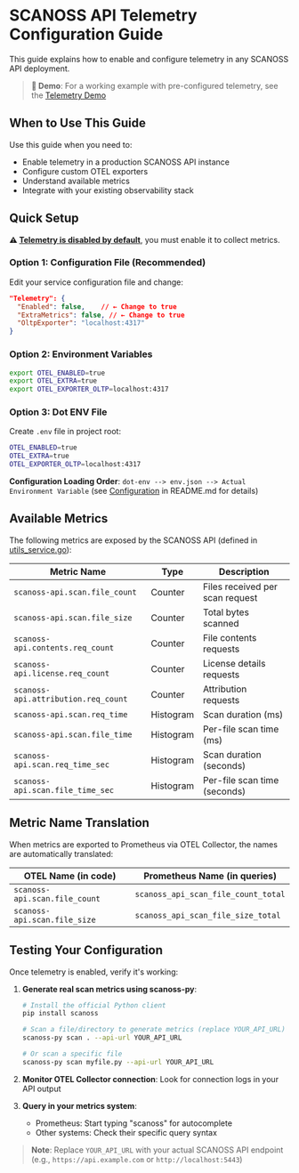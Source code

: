 # SCANOSS API Telemetry Configuration Guide

This guide explains how to enable and configure telemetry in any SCANOSS API deployment.

> **🚀 Demo**: For a working example with pre-configured telemetry, see the [Telemetry Demo](./README.md)

## When to Use This Guide

Use this guide when you need to:
- Enable telemetry in a production SCANOSS API instance
- Configure custom OTEL exporters
- Understand available metrics
- Integrate with your existing observability stack

## Quick Setup

**⚠️ [Telemetry is disabled by default](https://github.com/scanoss/api.go/blob/23f2b03a5a65f3e9dec9be6d4d50f1b23aa69848/pkg/config/server_config.go#L117)**, you must enable it to collect metrics.

### Option 1: Configuration File (Recommended)

Edit your service configuration file and change:
```json
"Telemetry": {
  "Enabled": false,    // ← Change to true
  "ExtraMetrics": false, // ← Change to true  
  "OltpExporter": "localhost:4317"
}
```
### Option 2: Environment Variables
```bash
export OTEL_ENABLED=true
export OTEL_EXTRA=true  
export OTEL_EXPORTER_OLTP=localhost:4317
```

### Option 3: Dot ENV File
Create `.env` file in project root:
```bash
OTEL_ENABLED=true
OTEL_EXTRA=true
OTEL_EXPORTER_OLTP=localhost:4317
```

**Configuration Loading Order**: `dot-env --> env.json --> Actual Environment Variable` (see [Configuration](../README.md#configuration) in README.md for details)

## Available Metrics

The following metrics are exposed by the SCANOSS API (defined in [utils_service.go](https://github.com/scanoss/api.go/blob/main/pkg/service/utils_service.go)):

| Metric Name | Type | Description 
|------------|------|-------------
| `scanoss-api.scan.file_count` | Counter | Files received per scan request 
| `scanoss-api.scan.file_size` | Counter | Total bytes scanned 
| `scanoss-api.contents.req_count` | Counter | File contents requests 
| `scanoss-api.license.req_count` | Counter | License details requests 
| `scanoss-api.attribution.req_count` | Counter | Attribution requests 
| `scanoss-api.scan.req_time` | Histogram | Scan duration (ms) 
| `scanoss-api.scan.file_time` | Histogram | Per-file scan time (ms) 
| `scanoss-api.scan.req_time_sec` | Histogram | Scan duration (seconds) 
| `scanoss-api.scan.file_time_sec` | Histogram | Per-file scan time (seconds) 

## Metric Name Translation

When metrics are exported to Prometheus via OTEL Collector, the names are automatically translated:

| OTEL Name (in code) | Prometheus Name (in queries) |
|---------------------|------------------------------|
| `scanoss-api.scan.file_count` | `scanoss_api_scan_file_count_total` |
| `scanoss-api.scan.file_size` | `scanoss_api_scan_file_size_total` |


## Testing Your Configuration

Once telemetry is enabled, verify it's working:

1. **Generate real scan metrics using scanoss-py**:
   ```bash
   # Install the official Python client
   pip install scanoss
   
   # Scan a file/directory to generate metrics (replace YOUR_API_URL)
   scanoss-py scan . --api-url YOUR_API_URL
   
   # Or scan a specific file
   scanoss-py scan myfile.py --api-url YOUR_API_URL
   ```

2. **Monitor OTEL Collector connection**:
   Look for connection logs in your API output

3. **Query in your metrics system**:
   - Prometheus: Start typing "scanoss" for autocomplete
   - Other systems: Check their specific query syntax

> **Note**: Replace `YOUR_API_URL` with your actual SCANOSS API endpoint (e.g., `https://api.example.com` or `http://localhost:5443`)

